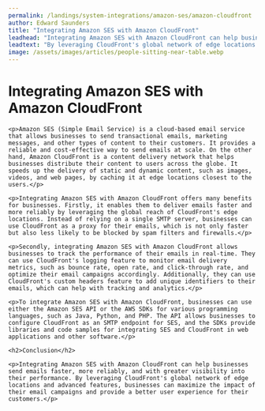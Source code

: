 ```yaml
---
permalink: /landings/system-integrations/amazon-ses/amazon-cloudfront
author: Edward Saunders
title: "Integrating Amazon SES with Amazon CloudFront"
leadhead: "Integrating Amazon SES with Amazon CloudFront can help businesses send emails faster, more reliably, and with greater visibility into their performance"
leadtext: "By leveraging CloudFront's global network of edge locations and advanced features, businesses can maximize the impact of their email campaigns and provide a better user experience for their customers."
image: /assets/images/articles/people-sitting-near-table.webp
---
```

<div class="arttext">	<h1>Integrating Amazon SES with Amazon CloudFront</h1>
	
	<p>Amazon SES (Simple Email Service) is a cloud-based email service that allows businesses to send transactional emails, marketing messages, and other types of content to their customers. It provides a reliable and cost-effective way to send emails at scale. On the other hand, Amazon CloudFront is a content delivery network that helps businesses distribute their content to users across the globe. It speeds up the delivery of static and dynamic content, such as images, videos, and web pages, by caching it at edge locations closest to the users.</p>
	
	<p>Integrating Amazon SES with Amazon CloudFront offers many benefits for businesses. Firstly, it enables them to deliver emails faster and more reliably by leveraging the global reach of CloudFront's edge locations. Instead of relying on a single SMTP server, businesses can use CloudFront as a proxy for their emails, which is not only faster but also less likely to be blocked by spam filters and firewalls.</p>
	
	<p>Secondly, integrating Amazon SES with Amazon CloudFront allows businesses to track the performance of their emails in real-time. They can use CloudFront's logging feature to monitor email delivery metrics, such as bounce rate, open rate, and click-through rate, and optimize their email campaigns accordingly. Additionally, they can use CloudFront's custom headers feature to add unique identifiers to their emails, which can help with tracking and analytics.</p>
	
	<p>To integrate Amazon SES with Amazon CloudFront, businesses can use either the Amazon SES API or the AWS SDKs for various programming languages, such as Java, Python, and PHP. The API allows businesses to configure CloudFront as an SMTP endpoint for SES, and the SDKs provide libraries and code samples for integrating SES and CloudFront in web applications and other software.</p>
	
	<h2>Conclusion</h2>
	
	<p>Integrating Amazon SES with Amazon CloudFront can help businesses send emails faster, more reliably, and with greater visibility into their performance. By leveraging CloudFront's global network of edge locations and advanced features, businesses can maximize the impact of their email campaigns and provide a better user experience for their customers.</p>
	
</div>
